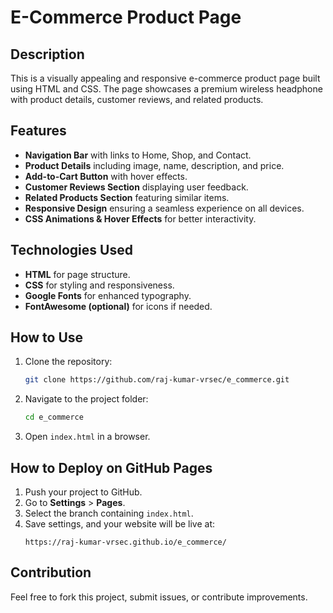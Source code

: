 # E-Commerce Product Page

## Description
This is a visually appealing and responsive e-commerce product page built using HTML and CSS. The page showcases a premium wireless headphone with product details, customer reviews, and related products.

## Features
- **Navigation Bar** with links to Home, Shop, and Contact.
- **Product Details** including image, name, description, and price.
- **Add-to-Cart Button** with hover effects.
- **Customer Reviews Section** displaying user feedback.
- **Related Products Section** featuring similar items.
- **Responsive Design** ensuring a seamless experience on all devices.
- **CSS Animations & Hover Effects** for better interactivity.

## Technologies Used
- **HTML** for page structure.
- **CSS** for styling and responsiveness.
- **Google Fonts** for enhanced typography.
- **FontAwesome (optional)** for icons if needed.

## How to Use
1. Clone the repository:
   ```sh
   git clone https://github.com/raj-kumar-vrsec/e_commerce.git
   ```
2. Navigate to the project folder:
   ```sh
   cd e_commerce
   ```
3. Open `index.html` in a browser.

## How to Deploy on GitHub Pages
1. Push your project to GitHub.
2. Go to **Settings** > **Pages**.
3. Select the branch containing `index.html`.
4. Save settings, and your website will be live at:
   ```
   https://raj-kumar-vrsec.github.io/e_commerce/
   ```

## Contribution
Feel free to fork this project, submit issues, or contribute improvements.



